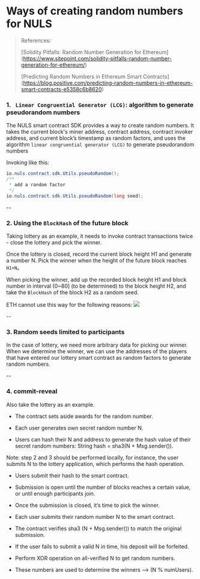 # Ways of creating random numbers for NULS

> References:
>
> [Solidity Pitfalls: Random Number Generation for Ethereum] 
(https://www.sitepoint.com/solidity-pitfalls-random-number-generation-for-ethereum/)
>
> [Predicting Random Numbers in Ethereum Smart Contracts] 
(https://blog.positive.com/predicting-random-numbers-in-ethereum-smart-contracts-e5358c6b8620)

### 1. ` Linear Congruential Generator (LCG)`: algorithm to generate pseudorandom numbers

The NULS smart contract SDK provides a way to create random numbers. It takes the current block's miner address, contract address, contract invoker address, and current block’s timestamp as random factors, and uses the algorithm `linear congruential generator (LCG)` to generate pseudorandom numbers

Invoking like this:

```java
io.nuls.contract.sdk.Utils.pseudoRandom();
/**
 * add a random factor
 */
io.nuls.contract.sdk.Utils.pseudoRandom(long seed);
```

--

### 2. Using the `BlockHash` of the future block

Taking lottery as an example, it needs to invoke contract transactions twice - close the lottery and pick the winner.

Once the lottery is closed, record the current block height H1 and generate a number N. Pick the winner when the height of the future block reaches `H1+N`。

When picking the winner, add up the recorded block height H1 and block number in interval (0~80] (to be determined) to the block height H2, and take the `BlockHash` of the block H2 as a random seed.

ETH cannot use this way for the following reasons:
![](https://cdn-images-1.medium.com/max/1600/1*eyNTfWTkmM-3YuMca-1H0A.png)

--

### 3. Random seeds limited to participants

In the case of lottery, we need more arbitrary data for picking our winner. When we determine the winner, we can use the addresses of the players that have entered our lottery smart contract as random factors to generate random numbers.

--

### 4. commit-reveal

Also take the lottery as an example.

* The contract sets aside awards for the random number.

* Each user generates own secret random number N.

* Users can hash their N and address to generate the hash value of their secret random numbers: String hash = sha3(N + Msg.sender()).

Note: step 2 and 3 should be performed locally, for instance, the user submits N to the lottery application, which performs the hash operation.

* Users submit their hash to the smart contract.

* Submission is open until the number of blocks reaches a certain value, or until enough participants join.

* Once the submission is closed, it’s time to pick the winner.

* Each user submits their random number N to the smart contract.

* The contract verifies sha3 (N + Msg.sender()) to match the original submission.

* If the user fails to submit a valid N in time, his deposit will be forfeited.

* Perform XOR operation on all-verified N to get random numbers.

* These numbers are used to determine the winners --> (N % numUsers).